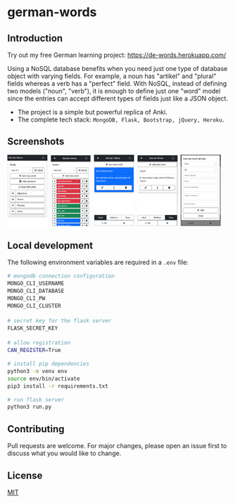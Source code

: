 # german-words

## Introduction
Try out my free German learning project:
https://de-words.herokuapp.com/

Using a NoSQL database benefits when you need just one type of database object with varying fields. For example, a noun has "artikel" and "plural" fields whereas a verb has a "perfect" field. With NoSQL, instead of defining two models ("noun", "verb"), it is enough to define just one "word" model since the entries can accept different types of fields just like a JSON object.

* The project is a simple but powerful replica of Anki.
* The complete tech stack: `MongoDB, Flask, Bootstrap, jQuery, Heroku`.

## Screenshots
<img src="assets/img/showcase/1.png" width="18%" alt="My cool logo"/>&nbsp;
<img src="assets/img/showcase/2.png" width="18%" alt="My cool logo"/>&nbsp;
<img src="assets/img/showcase/3.png" width="18%" alt="My cool logo"/>&nbsp;
<img src="assets/img/showcase/4.png" width="18%" alt="My cool logo"/>&nbsp;
<img src="assets/img/showcase/5.png" width="18%" alt="My cool logo"/>

## Local development
The following environment variables are required in a `.env` file:

```bash
# mongodb connection configuration
MONGO_CLI_USERNAME
MONGO_CLI_DATABASE
MONGO_CLI_PW
MONGO_CLI_CLUSTER

# secret key for the flask server
FLASK_SECRET_KEY

# allow registration
CAN_REGISTER=True
```

```bash
# install pip dependencies
python3 -m venv env
source env/bin/activate
pip3 install -r requirements.txt
```

```bash
# run flask server
python3 run.py
```

## Contributing
Pull requests are welcome. For major changes, please open an issue first to discuss what you would like to change.

## License
[MIT](https://choosealicense.com/licenses/mit/)

